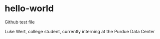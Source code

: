 # hello-world
Github test file

Luke Wert, college student, currently interning at the Purdue Data Center
